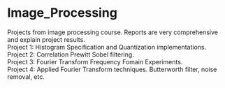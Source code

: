 # Image_Processing
Projects from image processing course. Reports are very comprehensive and explain project results. <br />
Project 1: Histogram Specification and Quantization implementations. <br />
Project 2: Correlation Prewitt Sobel filtering. <br />
Project 3: Fourier Transform Frequency Fomain Experiments. <br />
Project 4: Applied Fourier Transform techniques. Butterworth filter, noise removal, etc. <br />
